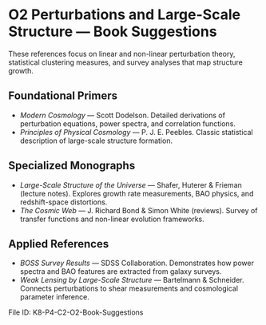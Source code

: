 # O2 Perturbations and Large-Scale Structure — Book Suggestions

These references focus on linear and non-linear perturbation theory, statistical clustering measures, and survey analyses that map structure growth.

## Foundational Primers
- *Modern Cosmology* — Scott Dodelson. Detailed derivations of perturbation equations, power spectra, and correlation functions.
- *Principles of Physical Cosmology* — P. J. E. Peebles. Classic statistical description of large-scale structure formation.

## Specialized Monographs
- *Large-Scale Structure of the Universe* — Shafer, Huterer & Frieman (lecture notes). Explores growth rate measurements, BAO physics, and redshift-space distortions.
- *The Cosmic Web* — J. Richard Bond & Simon White (reviews). Survey of transfer functions and non-linear evolution frameworks.

## Applied References
- *BOSS Survey Results* — SDSS Collaboration. Demonstrates how power spectra and BAO features are extracted from galaxy surveys.
- *Weak Lensing by Large-Scale Structure* — Bartelmann & Schneider. Connects perturbations to shear measurements and cosmological parameter inference.

File ID: K8-P4-C2-O2-Book-Suggestions

